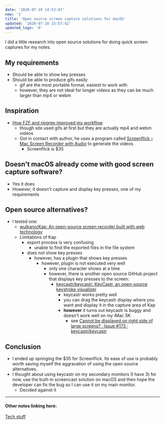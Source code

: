 ```yaml
---
date: '2020-07-19 14:53:47'
new: '1'
title: 'Open source screen capture solutions for macOS'
updated: '2020-07-20 15:57:42'
updated_logo: '0'
---
```

I did a little research into open source solutions for doing quick screen
captures for my notes.

## My requirements
* Should be able to show key presses
* Should be able to produce gifs easily
  * gif are the most portable format, easiest to work with
  * however, they are not ideal for longer videos as they can be much larger than
    mp4 or webm

## Inspiration
* [How FZF and ripgrep improved my workflow](https://sidneyliebrand.io/blog/how-fzf-and-ripgrep-improved-my-workflow)
  * though site used gifs at first but they are actually mp4 and webm videos
  * Got in contact with author, he uses a program called [Screenflick – Mac Screen Recorder with Audio](https://www.araelium.com/screenflick-mac-screen-recorder) to generate the videos
    * Screenflick is $35

## Doesn't macOS already come with good screen capture software?
* Yes it does
* However, it doesn't capture and display key presses, one of my requirements

## Open source alternatives?
* I tested one:
  * [wulkano/Kap: An open-source screen recorder built with web technology](https://github.com/wulkano/Kap)
  * Limitations of Kap
    * export process is very confusing
      * unable to find the exported files in the file system
    * does not show key presses
      * however, has a plugin that shows key presses
        * however, plugin is not executed very well
          * only one character shows at a time
          * however, there is another open source GitHub project that displays
            key presses to the screen:
            * [keycastr/keycastr: KeyCastr, an open-source keystroke visualizer](https://github.com/keycastr/keycastr)
              * keycastr works pretty well
              * you can drag the keycastr display where you want and display it
                in the capture area of Kap
              * **however** it turns out keycastr is buggy and doesn't work well
                on my iMac 5K
                * see [Cannot be displayed on right side of large screens? · Issue #173 · keycastr/keycastr](https://github.com/keycastr/keycastr/issues/173)

## Conclusion
* I ended up springing the $35 for Screenflick. Its ease of use is probably worth saving
  myself the aggravation of using the open source alternatives.
* I thought about using keycastr on my secondary monitors (I have 3) for
  now, use the built-in screencast solution on macOS and then hope the developer can
  fix the bug so I can use it on my main monitor.
  * Decided against it

---
#### Other notes linking here:

[Tech stuff](/Tech-stuff)
